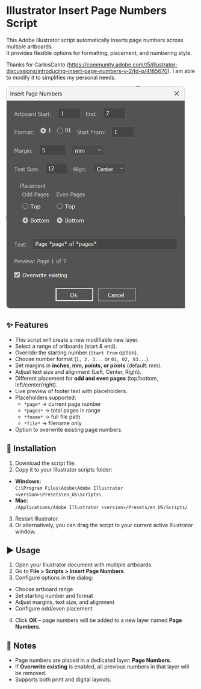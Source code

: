 # Illustrator Insert Page Numbers Script

This Adobe Illustrator script automatically inserts page numbers across multiple artboards.  
It provides flexible options for formatting, placement, and numbering style.

Thanks for CarlosCanto (https://community.adobe.com/t5/illustrator-discussions/introducing-insert-page-numbers-v-2/td-p/4185670). I am able to modify it to simplifies my personal needs.

![Preview](https://github.com/bedroomcult/Page-Numbers-Illustrator/blob/main/screenshot/preview.png "GUI Preview")

## ✨ Features
- This script will create a new modifiable new layer.
- Select a range of artboards (start & end).
- Override the starting number (`Start From` option).
- Choose number format (`1, 2, 3...` or `01, 02, 03...`).
- Set margins in **inches, mm, points, or pixels** (default: mm).
- Adjust text size and alignment (Left, Center, Right).
- Different placement for **odd and even pages** (top/bottom, left/center/right).
- Live preview of footer text with placeholders.
- Placeholders supported:
  - `*page*` → current page number
  - `*pages*` → total pages in range
  - `*fname*` → full file path
  - `*file*` → filename only
- Option to overwrite existing page numbers.

## 🚀 Installation
1. Download the script file:
2. Copy it to your Illustrator scripts folder:
- **Windows:**  
  `C:\Program Files\Adobe\Adobe Illustrator <version>\Presets\en_US\Scripts\`
- **Mac:**  
  `/Applications/Adobe Illustrator <version>/Presets/en_US/Scripts/`
3. Restart Illustrator.
4. Or alternatively, you can drag the script to your current active Illustrator window.

## ▶️ Usage
1. Open your Illustrator document with multiple artboards.
2. Go to **File > Scripts > Insert Page Numbers**.
3. Configure options in the dialog:
- Choose artboard range
- Set starting number and format
- Adjust margins, text size, and alignment
- Configure odd/even placement
4. Click **OK** – page numbers will be added to a new layer named **Page Numbers**.

## 📌 Notes
- Page numbers are placed in a dedicated layer: **Page Numbers**.
- If **Overwrite existing** is enabled, all previous numbers in that layer will be removed.
- Supports both print and digital layouts.
